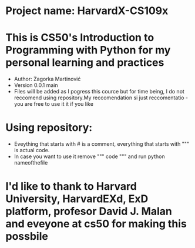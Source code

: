 # Project name: HarvardX-CS109x
# This is CS50's Introduction to Programming with Python for my personal learning and practices
- Author: Zagorka Martinović
- Version 0.0.1 main
- Files will be added as I pogress this cource but for time being, I do not reccomend using repository.My reccomendation si just reccomentatio -  you are free to use it  it if you like

# Using repository:
- Eveything that starts with # is a comment, everything that starts with """ is actual code.
- In case you want to use it remove """ code """ and run python nameofthefile
#

# I'd like to thank to Harvard University, HarvardEXd, ExD platform, profesor David J. Malan and eveyone at cs50 for making this possbile